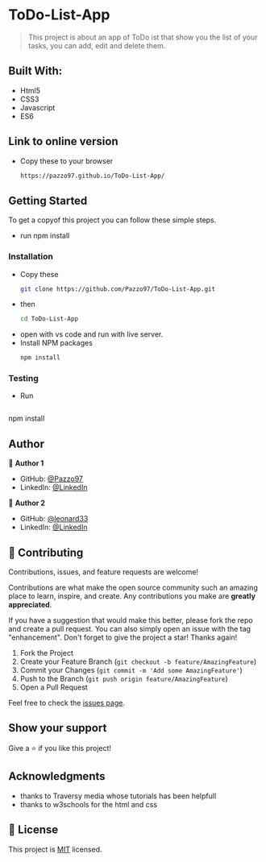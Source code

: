 # ToDo-List-App

> This project is about an app of ToDo ist that show you the list of your tasks, you can add, edit and delete them.

## Built With:

- Html5
- CSS3
- Javascript
- ES6

## Link to online version

- Copy these to your browser
    ```sh
    https://pazzo97.github.io/ToDo-List-App/


## Getting Started

To get a copyof this project you can follow these simple steps.

- run npm install

### Installation

- Copy these
    ```sh
  git clone https://github.com/Pazzo97/ToDo-List-App.git
   
- then
    ```sh
  cd ToDo-List-App

- open with vs code and run with live server.
- Install NPM packages
   ```sh
  npm install


### Testing

- Run
   ```sh
 npm install

## Author

👤 **Author 1**

- GitHub: [@Pazzo97](https://github.com/Pazzo97)
- LinkedIn: [@LinkedIn](https://www.linkedin.com/in/patrick-mukunzi-8389861a9/)

👤 **Author 2**

- GitHub: [@leonard33](https://github.com/leonard33)
- LinkedIn: [@LinkedIn](https://www.linkedin.com/in/leonardkombo)


## 🤝 Contributing

Contributions, issues, and feature requests are welcome!

Contributions are what make the open source community such an amazing place to learn, inspire, and create. Any contributions you make are **greatly appreciated**.

If you have a suggestion that would make this better, please fork the repo and create a pull request. You can also simply open an issue with the tag "enhancement".
Don't forget to give the project a star! Thanks again!

1. Fork the Project
2. Create your Feature Branch (`git checkout -b feature/AmazingFeature`)
3. Commit your Changes (`git commit -m 'Add some AmazingFeature'`)
4. Push to the Branch (`git push origin feature/AmazingFeature`)
5. Open a Pull Request

Feel free to check the [issues page](https://github.com/Pazzo97/ToDo-List-App/issues).

## Show your support

Give a ⭐️ if you like this project!

## Acknowledgments

- thanks to Traversy media whose tutorials has been helpfull
- thanks to w3schools for the html and css


## 📝 License

This project is [MIT](LICENSE) licensed.
